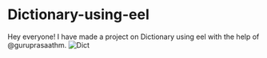 # Dictionary-using-eel
Hey everyone! I have made a project on Dictionary using eel  with the help of @guruprasaathm.
![Dict](https://user-images.githubusercontent.com/78636595/127145368-1fb47c4c-dab6-4fa5-81a0-eed2d3d6d6eb.PNG)
